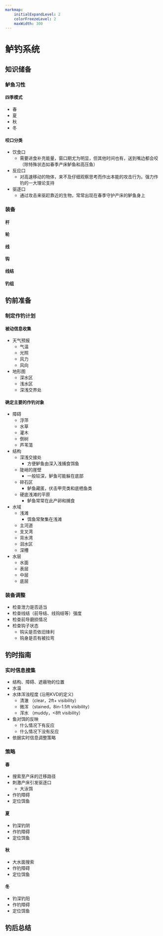 ```yaml
---
markmap:
    initialExpandLevel: 2
    colorFreezeLevel: 2
    maxWidth: 300
---
```


# 鲈钓系统

## 知识储备
### 鲈鱼习性
#### 四季模式
- 春
- 夏
- 秋
- 冬
#### 咬口分类
- 饮食口
    - 需要进食补充能量，窗口期尤为明显，但其他时间也有，送到嘴边都会咬（除特殊状态如春季产床鲈鱼和高压鱼）
- 反应口
    - 对高速移动的物体，来不及仔细观察思考而作出本能的攻击行为。强力作钓的一大理论支持
- 驱逐口
    - 通过攻击来驱赶靠近的生物，常常出现在春季守护产床的鲈鱼身上
### 装备
#### 杆
#### 轮
#### 线
#### 钩
#### 线结
#### 钓组

## 钓前准备
### 制定作钓计划
#### 被动信息收集
- 天气预报
    - 气温
    - 光照
    - 风力
    - 风向
- 地形图
    - 深水区
    - 浅水区
    - 深浅交界处
#### 确定主要的作钓对象
- 障碍
    - 浮萍
    - 水草
    - 灌木
    - 倒树
    - 芦苇蕩
- 结构
    - 深浅交接处
        - 方便鲈鱼由深入浅捕食饵鱼
    - 陡峭的崖壁
        - 一般较深，鲈鱼可能躲在底部
    - 碎石区
        - 鲈鱼藏匿，伏击甲壳类和底栖鱼类
    - 硬底浅滩的平原
        - 鲈鱼常常在此产卵和捕食
- 水域
    - 浅滩
        - 饵鱼常聚集在浅滩
    - 主河道
    - 支叉湾
    - 背水湾
    - 洄水区
    - 深槽
- 水层
    - 水面
    - 表层
    - 中层
    - 底层
### 装备调整
- 检查泄力是否适当
- 检查线结（前导结、线钩结等）强度
- 检查前导磨损情况
- 检查钩子状态
    - 钩尖是否依旧锋利
    - 钩身是否有被拉弯

## 钓时指南
### 实时信息搜集
- 结构、障碍、遮蔽物的位置
- 水温
- 水体浑浊程度 (沿用KVD的定义)
    - 清澈 （clear，2ft+ visibility）
    - 微浑 （stained，8in-1.5ft visibility）
    - 浑水 （muddy，<8ft visibility）
- 鱼对饵的反映
    - 什么情况下有反应
    - 什么情况下没有反应
- 依据实时信息调整策略
### 策略
#### 春
- 搜索至产床的迁移路径
- 刺激产床引发驱逐口
    - 大泳饵
- 作钓障碍
- 定位饵鱼
#### 夏
- 钓深钓阴
- 作钓障碍
- 定位饵鱼
#### 秋
- 大水面搜索
- 作钓障碍
- 定位饵鱼
#### 冬
- 钓深钓阳
- 作钓障碍
- 定位饵鱼

## 钓后总结
